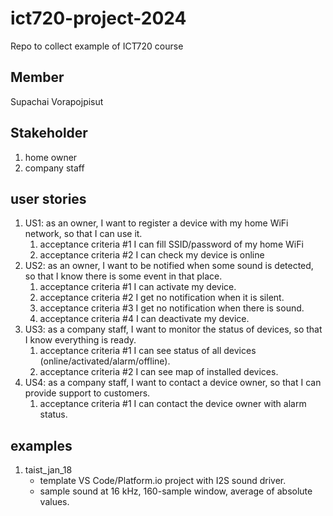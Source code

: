 # ict720-project-2024
Repo to collect example of ICT720 course

## Member
Supachai Vorapojpisut

## Stakeholder
1.  home owner
2.  company staff

## user stories
1.  US1: as an owner, I want to register a device with my home WiFi network, so that I can use it.
    1.  acceptance criteria #1 I can fill SSID/password of my home WiFi
    2.  acceptance criteria #2 I can check my device is online
2.  US2: as an owner, I want to be notified when some sound is detected, so that I know there is some event in that place.
    1.  acceptance criteria #1 I can activate my device.
    2.  acceptance criteria #2 I get no notification when it is silent.
    3.  acceptance criteria #3 I get no notification when there is sound.
    4.  acceptance criteria #4 I can deactivate my device.
3.  US3: as a company staff, I want to monitor the status of devices, so that I know everything is ready.
    1.  acceptance criteria #1 I can see status of all devices (online/activated/alarm/offline).
    2.  acceptance criteria #2 I can see map of installed devices.
4.  US4: as a company staff, I want to contact a device owner, so that I can provide support to customers.
    1.  acceptance criteria #1 I can contact the device owner with alarm status.

## examples
1.  taist_jan_18
    *   template VS Code/Platform.io project with I2S sound driver.
    *   sample sound at 16 kHz, 160-sample window, average of absolute values. 
